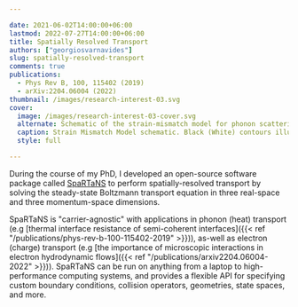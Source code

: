 ```yaml
---

date: 2021-06-02T14:00:00+06:00
lastmod: 2022-07-27T14:00:00+06:00
title: Spatially Resolved Transport
authors: ["georgiosvarnavides"]
slug: spatially-resolved-transport
comments: true
publications:
  - Phys Rev B, 100, 115402 (2019)
  - arXiv:2204.06004 (2022)
thumbnail: /images/research-interest-03.svg
cover:
  image: /images/research-interest-03-cover.svg
  alternate: Schematic of the strain-mismatch model for phonon scattering across semi-coherent interfaces
  caption: Strain Mismatch Model schematic. Black (White) contours illustrate contours of constant compression (tension) 
  style: full

---
```


During the course of my PhD, I developed an open-source software package called [SpaRTaNS](https://narang-lab.github.io/spartans/) to perform spatially-resolved transport by solving the steady-state Boltzmann transport equation in three real-space and three momentum-space dimensions.

SpaRTaNS is "carrier-agnostic" with applications in phonon (heat) transport (e.g [thermal interface resistance of semi-coherent interfaces]({{< ref "/publications/phys-rev-b-100-115402-2019" >}})), as-well as electron (charge) transport (e.g [the importance of microscopic interactions in electron hydrodynamic flows]({{< ref "/publications/arxiv2204.06004-2022" >}})).
SpaRTaNS can be run on anything from a laptop to high-performance computing systems, and provides a flexible API for specifying custom boundary conditions, collision operators, geometries, state spaces, and more.
